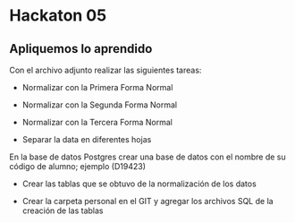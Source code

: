 # Hackaton 05
## Apliquemos lo aprendido

Con el archivo adjunto realizar las siguientes tareas:

- Normalizar con la Primera Forma Normal

- Normalizar con la Segunda Forma Normal

- Normalizar con la Tercera Forma Normal

- Separar la data en diferentes hojas


En la base de datos Postgres crear una base de datos con el nombre de su código de alumno; ejemplo (D19423)

- Crear las tablas que se obtuvo de la normalización de los datos

- Crear la carpeta personal en el GIT y agregar los archivos SQL de la creación de las tablas
